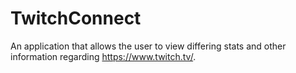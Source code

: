 # TwitchConnect
An application that allows the user to view differing stats and other information regarding https://www.twitch.tv/.
